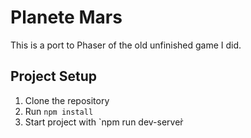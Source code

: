 # Planete Mars

This is a port to Phaser of the old unfinished game I did.

## Project Setup

1. Clone the repository
2. Run `npm install`
3. Start project with `npm run dev-server̀
